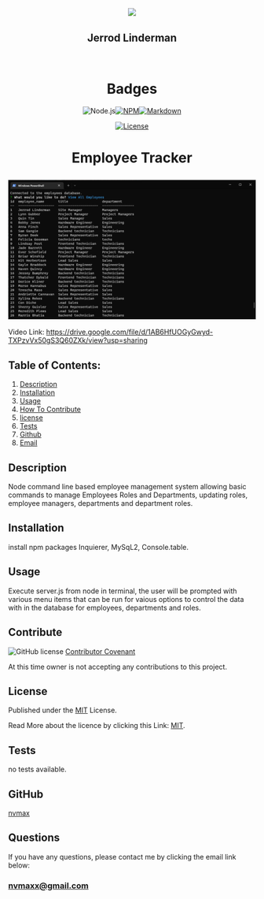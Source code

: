 
  <div id="header" align="center">
  <img src="https://media.giphy.com/media/M9gbBd9nbDrOTu1Mqx/giphy.gif" width="100"/>
  </div>
  <div align="center">
  
  ## Jerrod Linderman

  </div>
  <div align="center">
  <img src="https://komarev.com/ghpvc/?username=nvmax&style=flat-square&color=blue" alt=""/>
  </div>
  
  
  <h1 align="center">Badges</h1>
  <div align="center">
  <div align="center" style="display:block; width:300px; >
  
  [![Node.js](https://img.shields.io/badge/Node.js-blue.svg)](https://badges.greenkeeper.io/Node.js)[![NPM](https://img.shields.io/badge/NPM-blue.svg)](https://badges.greenkeeper.io/NPM)[![Markdown](https://img.shields.io/badge/Markdown-yellow.svg)](https://badges.greenkeeper.io/Markdown)

  [![License](https://img.shields.io/badge/License-MIT-blue.svg)](https://opensource.org/licenses/MIT)
  
  
  </div>
  </div>
  
  <h1 align="center">
  
  Employee Tracker</h1>

  ![image](./assets/Images/2022-09-05.png)

  Video Link:
  https://drive.google.com/file/d/1AB6HfUOGyGwyd-TXPzvVx50gS3Q60ZXk/view?usp=sharing
 
  
  
  ## Table of Contents:
  1. [Description](#description)
  2. [Installation](#installation)
  3. [Usage](#usage)
  4. [How To Contribute](#contribute)
  5. [license](#license)
  6. [Tests](#tests)
  7. [Github](#github)
  8. [Email](#questions)

  ## Description
  Node command line based employee management system allowing basic commands to manage Employees Roles and Departments, updating roles, employee managers, departments and department roles. 



  ## Installation
  install npm packages Inquierer, MySqL2, Console.table.



  ## Usage
  Execute server.js from node in terminal, the user will be prompted with various menu items that can be run for vaious options to control the data with in the database for employees, departments and roles. 


 
  ## Contribute
  ![GitHub license](https://img.shields.io/badge/Made%20by-%40nvmax-blue)
  [Contributor Covenant](https://www.contributor-covenant.org/)

  At this time owner is not accepting any contributions to this project.



  ## License

  Published under the [MIT](license.txt) License.
  

  Read More about the licence by clicking this Link: [MIT](https://opensource.org/licenses/MIT).
 

  ## Tests
  no tests available.



  ## GitHub
  [nvmax](https://github.com/nvmax)

  ## Questions
  If you have any questions, please contact me by clicking the email link below:
  ### [nvmaxx@gmail.com](nvmaxx@gmail.com) 

 
